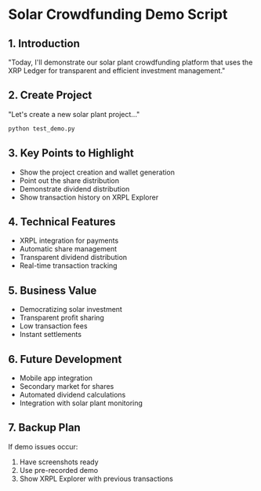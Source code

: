 # Solar Crowdfunding Demo Script

## 1. Introduction
"Today, I'll demonstrate our solar plant crowdfunding platform that uses the XRP Ledger for transparent and efficient investment management."

## 2. Create Project
"Let's create a new solar plant project..."
```bash
python test_demo.py
```

## 3. Key Points to Highlight
- Show the project creation and wallet generation
- Point out the share distribution
- Demonstrate dividend distribution
- Show transaction history on XRPL Explorer

## 4. Technical Features
- XRPL integration for payments
- Automatic share management
- Transparent dividend distribution
- Real-time transaction tracking

## 5. Business Value
- Democratizing solar investment
- Transparent profit sharing
- Low transaction fees
- Instant settlements

## 6. Future Development
- Mobile app integration
- Secondary market for shares
- Automated dividend calculations
- Integration with solar plant monitoring

## 7. Backup Plan
If demo issues occur:
1. Have screenshots ready
2. Use pre-recorded demo
3. Show XRPL Explorer with previous transactions 